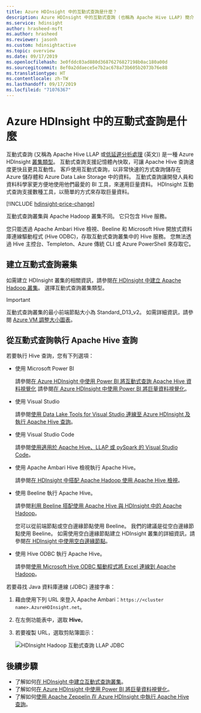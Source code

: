 ```yaml
---
title: Azure HDInsight 中的互動式查詢是什麼？
description: Azure HDInsight 中的互動式查詢 (也稱為 Apache Hive LLAP) 簡介
ms.service: hdinsight
author: hrasheed-msft
ms.author: hrasheed
ms.reviewer: jasonh
ms.custom: hdinsightactive
ms.topic: overview
ms.date: 09/17/2019
ms.openlocfilehash: 3e0fddc03ad880d36876276827198b0ac180a00d
ms.sourcegitcommit: 8ef0a2ddaece5e7b2ac678a73b605b2073b76e88
ms.translationtype: HT
ms.contentlocale: zh-TW
ms.lasthandoff: 09/17/2019
ms.locfileid: "71076367"
---
```

# <a name="what-is-interactive-query-in-azure-hdinsight"></a>Azure HDInsight 中的互動式查詢是什麼

互動式查詢 (又稱為 Apache Hive LLAP 或[低延遲分析處理](https://cwiki.apache.org/confluence/display/Hive/LLAP) \(英文\)) 是一種 Azure HDInsight [叢集類型](../hdinsight-hadoop-provision-linux-clusters.md#cluster-types)。 互動式查詢支援記憶體內快取，可讓 Apache Hive 查詢速度更快且更具互動性。 客戶使用互動式查詢，以非常快速的方式查詢儲存在 Azure 儲存體和 Azure Data Lake Storage 中的資料。 互動式查詢讓開發人員和資料科學家更方便地使用他們最愛的 BI 工具，來運用巨量資料。 HDInsight 互動式查詢支援數種工具，以簡單的方式來存取巨量資料。

[!INCLUDE [hdinsight-price-change](../../../includes/hdinsight-enhancements.md)]

互動式查詢叢集與 Apache Hadoop 叢集不同。 它只包含 Hive 服務。

您只能透過 Apache Ambari Hive 檢視、Beeline 和 Microsoft Hive 開放式資料庫連線驅動程式 (Hive ODBC)，存取互動式查詢叢集中的 Hive 服務。 您無法透過 Hive 主控台、Templeton、Azure 傳統 CLI 或 Azure PowerShell 來存取它。

## <a name="create-an-interactive-query-cluster"></a>建立互動式查詢叢集

如需建立 HDInsight 叢集的相關資訊，請參閱[在 HDInsight 中建立 Apache Hadoop 叢集](../hdinsight-hadoop-provision-linux-clusters.md)。 選擇互動式查詢叢集類型。

> [!IMPORTANT]
> 互動式查詢叢集的最小前端節點大小為 Standard_D13_v2。 如需詳細資訊，請參閱 [Azure VM 調整大小圖表](../../cloud-services/cloud-services-sizes-specs.md#dv2-series)。

## <a name="execute-apache-hive-queries-from-interactive-query"></a>從互動式查詢執行 Apache Hive 查詢

若要執行 Hive 查詢，您有下列選項：

* 使用 Microsoft Power BI

    請參閱[在 Azure HDInsight 中使用 Power BI 將互動式查詢 Apache Hive 資料視覺化](./apache-hadoop-connect-hive-power-bi-directquery.md) 請參閱[在 Azure HDInsight 中使用 Power BI 將巨量資料視覺化](../hadoop/apache-hadoop-connect-hive-power-bi.md)。

* 使用 Visual Studio

    請參閱[使用 Data Lake Tools for Visual Studio 連線至 Azure HDInsight 及執行 Apache Hive 查詢](../hadoop/apache-hadoop-visual-studio-tools-get-started.md#run-interactive-apache-hive-queries)。

* 使用 Visual Studio Code

    請參閱[使用適用於 Apache Hive、LLAP 或 pySpark 的 Visual Studio Code](../hdinsight-for-vscode.md)。
* 使用 Apache Ambari Hive 檢視執行 Apache Hive。
  
    請參閱[在 HDInsight 中搭配 Apache Hadoop 使用 Apache Hive 檢視](../hadoop/apache-hadoop-use-hive-ambari-view.md)。

* 使用 Beeline 執行 Apache Hive。
  
    請參閱[利用 Beeline 搭配使用 Apache Hive 與 HDInsight 中的 Apache Hadoop](../hadoop/apache-hadoop-use-hive-beeline.md)。
  
    您可以從前端節點或空白邊緣節點使用 Beeline。 我們的建議是從空白邊緣節點使用 Beeline。 如需使用空白邊緣節點建立 HDInsight 叢集的詳細資訊，請參閱[在 HDInsight 中使用空白邊緣節點](../hdinsight-apps-use-edge-node.md)。
* 使用 Hive ODBC 執行 Apache Hive。
  
    請參閱[使用 Microsoft Hive ODBC 驅動程式將 Excel 連線到 Apache Hadoop](../hadoop/apache-hadoop-connect-excel-hive-odbc-driver.md)。

若要尋找 Java 資料庫連線 (JDBC) 連接字串：

1. 藉由使用下列 URL 來登入 Apache Ambari：`https://<cluster name>.AzureHDInsight.net`。
2. 在左側功能表中，選取 **Hive**。
3. 若要複製 URL，選取剪貼簿圖示：

   ![HDInsight Hadoop 互動式查詢 LLAP JDBC](./media/apache-interactive-query-get-started/hdinsight-hadoop-use-interactive-hive-jdbc.png)

## <a name="next-steps"></a>後續步驟

* 了解如何[在 HDInsight 中建立互動式查詢叢集](../hdinsight-hadoop-provision-linux-clusters.md)。
* 了解如何[在 Azure HDInsight 中使用 Power BI 將巨量資料視覺化](../hadoop/apache-hadoop-connect-hive-power-bi.md)。
* 了解如何[使用 Apache Zeppelin 在 Azure HDInsight 中執行 Apache Hive 查詢](../interactive-query/hdinsight-connect-hive-zeppelin.md)。
